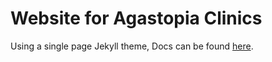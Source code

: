 # Website for Agastopia Clinics

Using a single page Jekyll theme, Docs can be found [here](http://obaez.com/dentistsmile-docs/).
